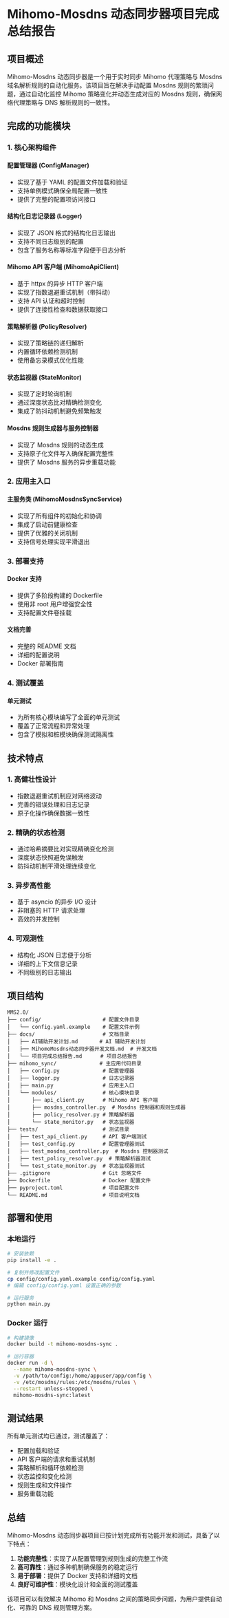 # Mihomo-Mosdns 动态同步器项目完成总结报告

## 项目概述

Mihomo-Mosdns 动态同步器是一个用于实时同步 Mihomo 代理策略与 Mosdns 域名解析规则的自动化服务。该项目旨在解决手动配置 Mosdns 规则的繁琐问题，通过自动化监控 Mihomo 策略变化并动态生成对应的 Mosdns 规则，确保网络代理策略与 DNS 解析规则的一致性。

## 完成的功能模块

### 1. 核心架构组件

#### 配置管理器 (ConfigManager)
- 实现了基于 YAML 的配置文件加载和验证
- 支持单例模式确保全局配置一致性
- 提供了完整的配置项访问接口

#### 结构化日志记录器 (Logger)
- 实现了 JSON 格式的结构化日志输出
- 支持不同日志级别的配置
- 包含了服务名称等标准字段便于日志分析

#### Mihomo API 客户端 (MihomoApiClient)
- 基于 httpx 的异步 HTTP 客户端
- 实现了指数退避重试机制（带抖动）
- 支持 API 认证和超时控制
- 提供了连接性检查和数据获取接口

#### 策略解析器 (PolicyResolver)
- 实现了策略链的递归解析
- 内置循环依赖检测机制
- 使用备忘录模式优化性能

#### 状态监视器 (StateMonitor)
- 实现了定时轮询机制
- 通过深度状态比对精确检测变化
- 集成了防抖动机制避免频繁触发

#### Mosdns 规则生成器与服务控制器
- 实现了 Mosdns 规则的动态生成
- 支持原子化文件写入确保配置完整性
- 提供了 Mosdns 服务的异步重载功能

### 2. 应用主入口

#### 主服务类 (MihomoMosdnsSyncService)
- 实现了所有组件的初始化和协调
- 集成了启动前健康检查
- 提供了优雅的关闭机制
- 支持信号处理实现平滑退出

### 3. 部署支持

#### Docker 支持
- 提供了多阶段构建的 Dockerfile
- 使用非 root 用户增强安全性
- 支持配置文件卷挂载

#### 文档完善
- 完整的 README 文档
- 详细的配置说明
- Docker 部署指南

### 4. 测试覆盖

#### 单元测试
- 为所有核心模块编写了全面的单元测试
- 覆盖了正常流程和异常处理
- 包含了模拟和桩模块确保测试隔离性

## 技术特点

### 1. 高健壮性设计
- 指数退避重试机制应对网络波动
- 完善的错误处理和日志记录
- 原子化操作确保数据一致性

### 2. 精确的状态检测
- 通过哈希摘要比对实现精确变化检测
- 深度状态快照避免误触发
- 防抖动机制平滑处理连续变化

### 3. 异步高性能
- 基于 asyncio 的异步 I/O 设计
- 非阻塞的 HTTP 请求处理
- 高效的并发控制

### 4. 可观测性
- 结构化 JSON 日志便于分析
- 详细的上下文信息记录
- 不同级别的日志输出

## 项目结构

```
MMS2.0/
├── config/                    # 配置文件目录
│   └── config.yaml.example    # 配置文件示例
├── docs/                      # 文档目录
│   ├── AI辅助开发计划.md       # AI 辅助开发计划
│   ├── MihomoMosdns动态同步器开发文档.md  # 开发文档
│   └── 项目完成总结报告.md      # 项目总结报告
├── mihomo_sync/              # 主应用代码目录
│   ├── config.py              # 配置管理器
│   ├── logger.py              # 日志记录器
│   ├── main.py                # 应用主入口
│   └── modules/               # 核心模块目录
│       ├── api_client.py      # Mihomo API 客户端
│       ├── mosdns_controller.py  # Mosdns 控制器和规则生成器
│       ├── policy_resolver.py # 策略解析器
│       └── state_monitor.py   # 状态监视器
├── tests/                     # 测试目录
│   ├── test_api_client.py     # API 客户端测试
│   ├── test_config.py         # 配置管理器测试
│   ├── test_mosdns_controller.py  # Mosdns 控制器测试
│   ├── test_policy_resolver.py  # 策略解析器测试
│   └── test_state_monitor.py  # 状态监视器测试
├── .gitignore                 # Git 忽略文件
├── Dockerfile                 # Docker 配置文件
├── pyproject.toml             # 项目配置文件
└── README.md                  # 项目说明文档
```

## 部署和使用

### 本地运行
```bash
# 安装依赖
pip install -e .

# 复制并修改配置文件
cp config/config.yaml.example config/config.yaml
# 编辑 config/config.yaml 设置正确的参数

# 运行服务
python main.py
```

### Docker 运行
```bash
# 构建镜像
docker build -t mihomo-mosdns-sync .

# 运行容器
docker run -d \
  --name mihomo-mosdns-sync \
  -v /path/to/config:/home/appuser/app/config \
  -v /etc/mosdns/rules:/etc/mosdns/rules \
  --restart unless-stopped \
  mihomo-mosdns-sync:latest
```

## 测试结果

所有单元测试均已通过，测试覆盖了：
- 配置加载和验证
- API 客户端的请求和重试机制
- 策略解析和循环依赖检测
- 状态监控和变化检测
- 规则生成和文件操作
- 服务重载功能

## 总结

Mihomo-Mosdns 动态同步器项目已按计划完成所有功能开发和测试，具备了以下特点：

1. **功能完整性**：实现了从配置管理到规则生成的完整工作流
2. **高可靠性**：通过多种机制确保服务的稳定运行
3. **易于部署**：提供了 Docker 支持和详细的文档
4. **良好可维护性**：模块化设计和全面的测试覆盖

该项目可以有效解决 Mihomo 和 Mosdns 之间的策略同步问题，为用户提供自动化、可靠的 DNS 规则管理方案。